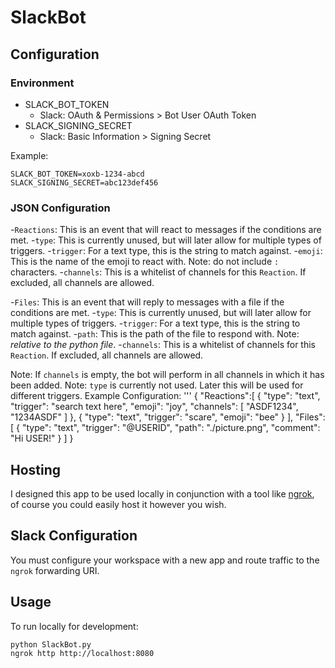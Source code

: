 # SlackBot
## Configuration
### Environment
- SLACK_BOT_TOKEN
	- Slack: OAuth & Permissions > Bot User OAuth Token
- SLACK_SIGNING_SECRET
	- Slack: Basic Information > Signing Secret

Example:
```
SLACK_BOT_TOKEN=xoxb-1234-abcd
SLACK_SIGNING_SECRET=abc123def456
```

### JSON Configuration
-`Reactions`: This is an event that will react to messages if the conditions are met.
	-`type`: This is currently unused, but will later allow for multiple types of triggers.
	-`trigger`: For a text type, this is the string to match against.
	-`emoji`: This is the name of the emoji to react with. Note: do not include `:` characters.
	-`channels`: This is a whitelist of channels for this `Reaction`. If excluded, all channels are allowed.

-`Files`: This is an event that will reply to messages with a file if the conditions are met.
	-`type`: This is currently unused, but will later allow for multiple types of triggers.
	-`trigger`: For a text type, this is the string to match against.
	-`path`: This is the path of the file to respond with. Note: *relative to the python file*.
	-`channels`: This is a whitelist of channels for this `Reaction`. If excluded, all channels are allowed.

Note: If `channels` is empty, the bot will perform in all channels in which it has been added.
Note: `type` is currently not used. Later this will be used for different triggers.
Example Configuration:
'''
{
    "Reactions":[
        {
            "type": "text",
            "trigger": "search text here",
            "emoji": "joy",
            "channels": [
                "ASDF1234",
                "1234ASDF"
            ]
        },
        {
            "type": "text",
            "trigger": "scare",
            "emoji": "bee"
        }
    ],
    "Files":[
        {
            "type": "text",
            "trigger": "@USERID",
            "path": "./picture.png",
            "comment": "Hi USER!"
        }
    ]
}
## Hosting
I designed this app to be used locally in conjunction with a tool like [ngrok](https://ngrok.com/), of course you could easily host it however you wish.

## Slack Configuration
You must configure your workspace with a new app and route traffic to the `ngrok` forwarding URI.

## Usage
To run locally for development:
```
python SlackBot.py
ngrok http http://localhost:8080
```




